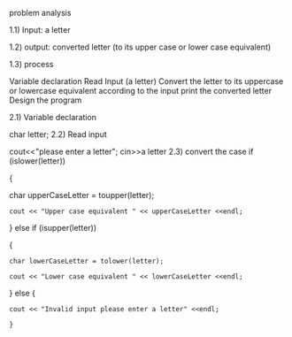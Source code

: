 problem analysis

1.1) Input: a letter

1.2) output: converted letter (to its upper case or lower case equivalent)

1.3) process

Variable declaration
Read Input (a letter)
Convert the letter to its uppercase or lowercase equivalent according to the input
print the converted letter
Design the program

2.1) Variable declaration

  char letter;
2.2) Read input

 cout<<"please enter a letter";
 cin>>a letter
2.3) convert the case if (islower(letter))

{

   char upperCaseLetter = toupper(letter);

    cout << "Upper case equivalent " << upperCaseLetter <<endl;

} 
else if (isupper(letter))

{

    char lowerCaseLetter = tolower(letter);

    cout << "Lower case equivalent " << lowerCaseLetter <<endl;

} 
else {

    cout << "Invalid input please enter a letter" <<endl;

    }